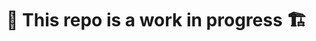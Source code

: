 # 🚧 This repo is a work in progress 🏗️

<!--
## Image Search Engine
## Weaviate
## Docker
## Dependencies
-->
